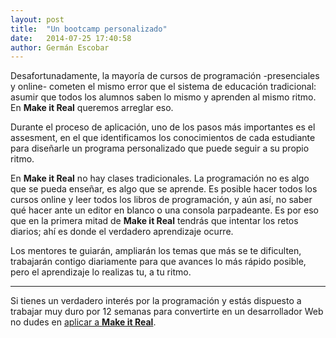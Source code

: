 ```yaml
---
layout: post
title:  "Un bootcamp personalizado"
date:   2014-07-25 17:40:58
author: Germán Escobar
---
```


Desafortunadamente, la mayoría de cursos de programación -presenciales y online- cometen el mismo error que el sistema de educación tradicional: asumir que todos los alumnos saben lo mismo y aprenden al mismo ritmo. En **Make it Real** queremos arreglar eso.

Durante el proceso de aplicación, uno de los pasos más importantes es el assesment, en el que identificamos los conocimientos de cada estudiante para diseñarle un programa personalizado que puede seguir a su propio ritmo.

En **Make it Real** no hay clases tradicionales. La programación no es algo que se pueda enseñar, es algo que se aprende. Es posible hacer todos los cursos online y leer todos los libros de programación, y aún así, no saber qué hacer ante un editor en blanco o una consola parpadeante. Es por eso que en la primera mitad de **Make it Real** tendrás que intentar los retos diarios; ahí es donde el verdadero aprendizaje ocurre.

Los mentores te guiarán, ampliarán los temas que más se te dificulten, trabajarán contigo diariamente para que avances lo más rápido posible, pero el aprendizaje lo realizas tu, a tu ritmo.

***

Si tienes un verdadero interés por la programación y estás dispuesto a trabajar muy duro por 12 semanas para convertirte en un desarrollador Web no dudes en [aplicar a **Make it Real**](/apply).

